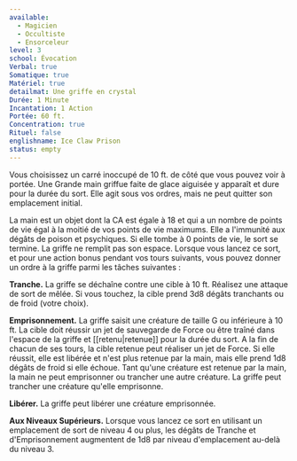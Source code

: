 ```yaml
---
available:
  - Magicien
  - Occultiste
  - Ensorceleur
level: 3
school: Évocation
Verbal: true
Somatique: true
Matériel: true
detailmat: Une griffe en crystal
Durée: 1 Minute
Incantation: 1 Action
Portée: 60 ft.
Concentration: true
Rituel: false
englishname: Ice Claw Prison
status: empty
---
```

Vous choisissez un carré inoccupé de 10 ft. de côté que vous pouvez voir à portée. Une Grande main griffue faite de glace aiguisée y apparaît et dure pour la durée du sort. Elle agit sous vos ordres, mais ne peut quitter son emplacement initial.

La main est un objet dont la CA est égale à 18 et qui a un nombre de points de vie égal à la moitié de vos points de vie maximums. Elle a l'immunité aux dégâts de poison et psychiques. Si elle tombe à 0 points de vie, le sort se termine. La griffe ne remplit pas son espace. Lorsque vous lancez ce sort, et pour une action bonus pendant vos tours suivants, vous pouvez donner un ordre à la griffe parmi les tâches suivantes : 

__Tranche.__ La griffe se déchaîne contre une cible à 10 ft. Réalisez une attaque de sort de mêlée. Si vous touchez, la cible prend 3d8 dégâts tranchants ou de froid (votre choix).

__Emprisonnement.__ La griffe saisit une créature de taille G ou inférieure à 10 ft. La cible doit réussir un jet de sauvegarde de Force ou être traîné dans l'espace de la griffe et [[retenu|retenue]] pour la durée du sort. A la fin de chacun de ses tours, la cible retenue peut réaliser un jet de Force. Si elle réussit, elle est libérée et n'est plus retenue par la main, mais elle prend 1d8 dégâts de froid si elle échoue. Tant qu'une créature est retenue par la main, la main ne peut emprisonner ou trancher une autre créature. La griffe peut trancher une créature qu'elle emprisonne.

__Libérer.__ La griffe peut libérer une créature emprisonnée.

__Aux Niveaux Supérieurs.__ Lorsque vous lancez ce sort en utilisant un emplacement de sort de niveau 4 ou plus, les dégâts de Tranche et d'Emprisonnement augmentent de 1d8 par niveau d'emplacement au-delà du niveau 3.
